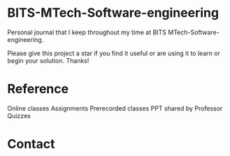 # BITS-MTech-Software-engineering
Personal journal that I keep throughout my time at BITS MTech-Software-engineering.

Please give this project a star if you find it useful or are using it to learn or begin your solution. Thanks!

# Reference

Online classes
Assignments
Prerecorded classes
PPT shared by Professor
Quizzes

# Contact

